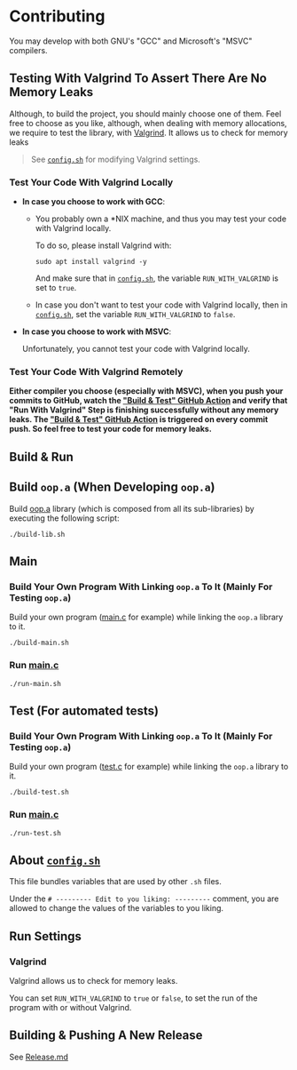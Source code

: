 # Contributing

You may develop with both GNU's "GCC" and Microsoft's "MSVC" compilers.

## Testing With Valgrind To Assert There Are No Memory Leaks

Although, to build the project, you should mainly choose one of them.
Feel free to choose as you like, although, when dealing with memory allocations,
we require to test the library, with [Valgrind](https://valgrind.org/).
It allows us to check for memory leaks
> See [`config.sh`](config.sh) for modifying Valgrind settings.

### Test Your Code With Valgrind Locally

- **In case you choose to work with GCC**:

  - You probably own a *NIX machine, and thus you may test your code with Valgrind locally.
  
    To do so, please install Valgrind with:
    ```
    sudo apt install valgrind -y
    ```
    And make sure that in [`config.sh`](config.sh), the variable `RUN_WITH_VALGRIND` is set to `true`.

  - In case you don't want to test your code with Valgrind locally, then in
    [`config.sh`](config.sh), set the variable `RUN_WITH_VALGRIND` to `false`.
  
- **In case you choose to work with MSVC**:

  Unfortunately, you cannot test your code with Valgrind locally.

### Test Your Code With Valgrind Remotely

**Either compiler you choose (especially with MSVC), when you push your commits to GitHub,
watch the ["Build & Test" GitHub Action](https://github.com/taljacob2/oop/actions/workflows/build.yml) and verify that "Run With Valgrind" Step is finishing successfully without any memory leaks. The ["Build & Test" GitHub Action](https://github.com/taljacob2/oop/actions/workflows/build.yml)
is triggered on every commit push. So feel free to test your code for memory leaks.**

## Build & Run

## Build `oop.a` (When Developing `oop.a`)

Build [oop.a](src/lib/oop/oop.a) library (which is composed from all its sub-libraries)
by executing the following script:
```
./build-lib.sh
```

## Main

### Build Your Own Program With Linking `oop.a` To It (Mainly For Testing `oop.a`)

Build your own program ([main.c](src/main/main.c) for example) while linking the
`oop.a` library to it.
```
./build-main.sh
```

### Run [main.c](src/main/main.c)

```
./run-main.sh
```

## Test (For automated tests)

### Build Your Own Program With Linking `oop.a` To It (Mainly For Testing `oop.a`)

Build your own program ([test.c](src/test/main.c) for example) while linking the
`oop.a` library to it.
```
./build-test.sh
```

### Run [main.c](src/test/main.c)

```
./run-test.sh
```

## About [`config.sh`](config.sh)

This file bundles variables that are used by other `.sh` files.

Under the `# --------- Edit to you liking: ---------` comment, you are
allowed to change the values of the variables to you liking.

## Run Settings

### Valgrind

Valgrind allows us to check for memory leaks.

You can set `RUN_WITH_VALGRIND` to `true` or `false`, to set the run of the
program with or without Valgrind.

## Building & Pushing A New Release

See [Release.md](docs/Release.md)
